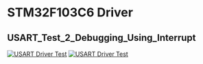 # STM32F103C6 Driver
## USART_Test_2_Debugging_Using_Interrupt
[![USART Driver Test](https://github.com/Mina-Karam/Master_Embedded_Systems/blob/master/Unit_8_MCU_Interfacing/Lesson_3_USART_Part_2/Lecture/USART_Test_2_Debugging_Using_Interrupt/STM32F103x6_Driver/keil_test.gif)](https://drive.google.com/drive/folders/11Wj5TMH0RUTL4usMzpTOLj8iOtiGVUhe)
[![USART Driver Test](https://github.com/Mina-Karam/Master_Embedded_Systems/blob/master/Unit_8_MCU_Interfacing/Lesson_3_USART_Part_2/Lecture/USART_Test_2_Debugging_Using_Interrupt/STM32F103x6_Driver/protus_test.gif)](https://drive.google.com/drive/folders/11Wj5TMH0RUTL4usMzpTOLj8iOtiGVUhe)
